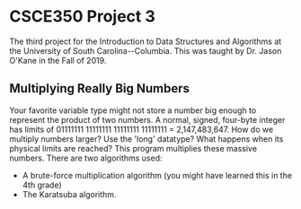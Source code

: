 # CSCE350 Project 3
The third project for the Introduction to Data Structures and Algorithms at the University of South Carolina--Columbia. This was taught by Dr. Jason O'Kane in the Fall of 2019.

## Multiplying Really Big Numbers
Your favorite variable type might not store a number big enough to represent the product of two numbers. A normal, signed, four-byte integer has limits of 01111111 11111111 11111111 11111111 = 2,147,483,647. How do we multiply numbers larger? Use the 'long' datatype? What happens when its physical limits are reached? 
This program multiplies these massive numbers. There are two algorithms used:
* A brute-force multiplication algorithm (you might have learned this in the 4th grade)
* The Karatsuba algorithm.
